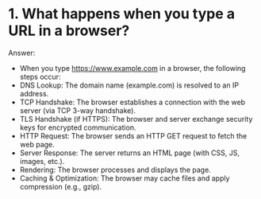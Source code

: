 # 1. What happens when you type a URL in a browser?
Answer:
- When you type https://www.example.com in a browser, the following steps occur:
- DNS Lookup: The domain name (example.com) is resolved to an IP address.
- TCP Handshake: The browser establishes a connection with the web server (via TCP 3-way handshake).
- TLS Handshake (if HTTPS): The browser and server exchange security keys for encrypted communication.
- HTTP Request: The browser sends an HTTP GET request to fetch the web page.
- Server Response: The server returns an HTML page (with CSS, JS, images, etc.).
- Rendering: The browser processes and displays the page.
- Caching & Optimization: The browser may cache files and apply compression (e.g., gzip).
